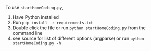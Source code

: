 To use `startHomeCoding.py`,
1. Have Python installed
2. Run `pip install -r requirements.txt`
3. Double click the file or run `python startHomeCoding.py` from the command line
4. see source for list of different options (argparse) or run `python startHomeCoding.py -h`
